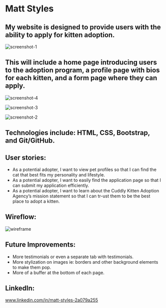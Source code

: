 # Matt Styles

## My website is designed to provide users with the ability to apply for kitten adoption. 
![screenshot-1](https://github.com/user-attachments/assets/511b2643-1673-4856-b547-7fa8581b1874)

## This will include a home page introducing users to the adoption program, a profile page with bios for each kitten, and a form page where they can apply.

![screenshot-4](https://github.com/user-attachments/assets/78cd5a7b-cbb2-4b2d-945f-fa0cc79cb565)

![screenshot-3](https://github.com/user-attachments/assets/3a52f67b-6220-4222-a2a9-c2d54bf410f7)

![screenshot-2](https://github.com/user-attachments/assets/21c0c170-1cd6-4fb4-9699-ad2f4d7ab7fe)

## Technologies include: HTML, CSS, Bootstrap, and Git/GitHub. 

## User stories:
- As a potential adopter, I want to view pet profiles so that I can find the cat that best fits my personality and lifestyle.
- As a potential adopter, I want to easily find the application page so that I can submit my application efficiently.
- As a potential adopter, I want to learn about the Cuddly Kitten Adoption Agency’s mission statement so that I can tr-ust them to be the best place to adopt a kitten.

## Wireflow: 

![wireframe](https://github.com/user-attachments/assets/f6bed1ef-aaea-482d-87c6-8765d9f17d90)

## Future Improvements: 
- More testimonials or even a separate tab with testimonials. 
- More stylization on images ie: borders and other background elements to make them pop.
- More of a buffer at the bottom of each page.

## LinkedIn:
www.linkedin.com/in/matt-styles-2a079a255
